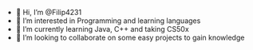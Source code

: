 - 👋 Hi, I’m @Filip4231
- 👀 I’m interested in Programming and learning languages
- 🌱 I’m currently learning Java, C++ and taking CS50x
- 💞️ I’m looking to collaborate on some easy projects to gain knowledge

<!---
Filip4231/Filip4231 is a ✨ special ✨ repository because its `README.md` (this file) appears on your GitHub profile.
You can click the Preview link to take a look at your changes.
--->
